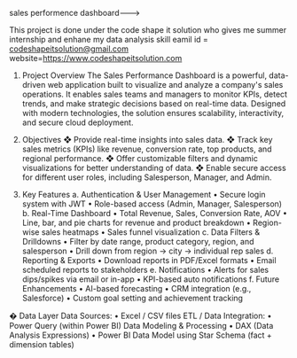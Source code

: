sales performence dashboard--->

This project is done under the code shape it solution 
who gives me summer internship and enhane my data analysis skill 
eamil id = codeshapeitsolution@gmail.com
website=https://www.codeshapeitsolution.com

1. Project Overview 
The Sales Performance Dashboard is a powerful, data-driven web application 
built to visualize and analyze a company's sales operations. It enables sales 
teams and managers to monitor KPIs, detect trends, and make strategic 
decisions based on real-time data. Designed with modern technologies, the 
solution ensures scalability, interactivity, and secure cloud deployment. 
 
 
2. Objectives
❖ Provide real-time insights into sales data. 
❖ Track key sales metrics (KPIs) like revenue, conversion rate, top products, and 
   regional performance. 
❖ Offer customizable filters and dynamic visualizations for better 
  understanding of data. 
❖ Enable secure access for different user roles, including Salesperson, 
  Manager, and Admin. 
 
4. Key Features 
a. Authentication & User Management 
 • Secure login system with JWT 
 • Role-based access (Admin, Manager, Salesperson) 
b. Real-Time Dashboard 
 • Total Revenue, Sales, Conversion Rate, AOV 
 • Line, bar, and pie charts for revenue and product breakdown 
 • Region-wise sales heatmaps 
 • Sales funnel visualization 
c. Data Filters & Drilldowns 
 • Filter by date range, product category, region, and salesperson 
 • Drill down from region → city → individual rep sales 
d. Reporting & Exports 
 • Download reports in PDF/Excel formats 
 • Email scheduled reports to stakeholders 
e. Notifications 
 • Alerts for sales dips/spikes via email or in-app 
 • KPI-based auto notifications 
f. Future Enhancements 
 • AI-based forecasting 
 • CRM integration (e.g., Salesforce) 
 • Custom goal setting and achievement tracking 
 
� Data Layer 
 Data Sources: 
  • Excel / CSV files 
ETL / Data Integration: 
  • Power Query (within Power BI) 
Data Modeling & Processing 
  • DAX (Data Analysis Expressions) 
  • Power BI Data Model using Star Schema (fact + dimension tables) 
 
